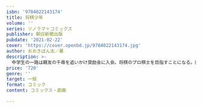```yaml
---
isbn: '9784022143174'
title: 将棋少年
volume: ''
series: ソノラマ＋コミックス
publisher: 朝日新聞出版
pubdate: '2021-02-22'
cover: 'https://cover.openbd.jp/9784022143174.jpg'
author: おおきぽん太／著
description: >-
  中学生の一路は親友の千尋を追いかけ奨励会に入会。将棋のプロ棋士を目指すことになる。同じ道を進む友人でもありライバルでもある少年たちの日常を描く、盤上の青春グラフィティー！
price: '720'
genre: ''
target: 一般
format: コミック
content: コミックス・劇画

---
```

